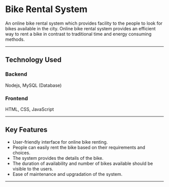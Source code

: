 # Bike Rental System

An online bike rental system which provides facility to the people to look for bikes available in the city. Online bike rental system provides an efficient way to rent a bike in contrast to traditional time and energy consuming methods.

------------------------------------------------------------------------------------------------

## Technology Used

### Backend
Nodejs, MySQL (Database)

### Frontend
HTML, CSS, JavaScript

------------------------------------------------------------------------------------------------

## Key Features

- User-friendly interface for online bike renting.
- People can easily rent the bike based on their requirements and choices.
- The system provides the details of the bike.
- The duration of availability and number of bikes available should be visible to the users.
- Ease of maintenance and upgradation of the system.

------------------------------------------------------------------------------------------------
